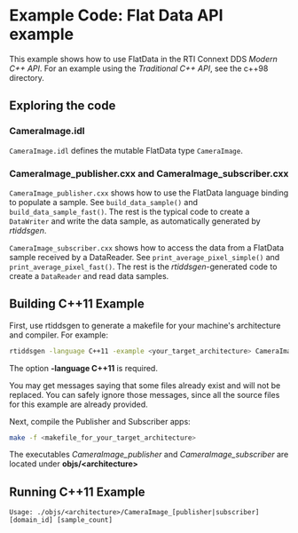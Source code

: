 # Example Code: Flat Data API example

This example shows how to use FlatData in the RTI Connext DDS _Modern C++ API_. 
For an example using the _Traditional C++ API_, see the c++98 directory.

## Exploring the code

### CameraImage.idl

`CameraImage.idl` defines the mutable FlatData type `CameraImage`.

### CameraImage_publisher.cxx and CameraImage_subscriber.cxx

`CameraImage_publisher.cxx` shows how to use the FlatData language binding to
populate a sample. See `build_data_sample()` and `build_data_sample_fast()`.
The rest is the typical code to create a `DataWriter` and write the data
sample, as automatically generated by *rtiddsgen*.

`CameraImage_subscriber.cxx` shows how to access the data from a FlatData
sample received by a DataReader. See `print_average_pixel_simple()` and
`print_average_pixel_fast()`. The rest is the *rtiddsgen*-generated code to
create a `DataReader` and read data samples.

## Building C++11 Example

First, use rtiddsgen to generate a makefile for your machine's architecture and
compiler. For example:

```bash
rtiddsgen -language C++11 -example <your_target_architecture> CameraImage.idl
```

The option **-language C++11** is required.

You may get messages saying that some files already exist and will not be
replaced. You can safely ignore those messages, since all the source files
for this example are already provided.

Next, compile the Publisher and Subscriber apps:

```bash
make -f <makefile_for_your_target_architecture>
```

The executables *CameraImage_publisher* and *CameraImage_subscriber* are located
under **objs/\<architecture\>**

## Running C++11 Example

```plain
Usage: ./objs/<architecture>/CameraImage_[publisher|subscriber] [domain_id] [sample_count]
```
